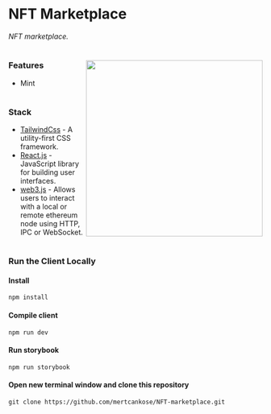 # NFT Marketplace

<i>NFT marketplace.</i>

#

<img align="right" width="350" src="./image.png"></img>

### Features

- Mint

#

### Stack

- [TailwindCss](https://tailwindcss.com/) - A utility-first CSS framework.
- [React.js](https://reactjs.org/) - JavaScript library for building user interfaces.
- [web3.js](https://web3js.readthedocs.io/en/v1.3.4/) - Allows users to interact with a local or remote ethereum node using HTTP, IPC or WebSocket.

#

### Run the Client Locally

#### Install

```
npm install
```

#### Compile client

```
npm run dev
```

#### Run storybook

```
npm run storybook
```

#### Open new terminal window and clone this repository

```
git clone https://github.com/mertcankose/NFT-marketplace.git
```
